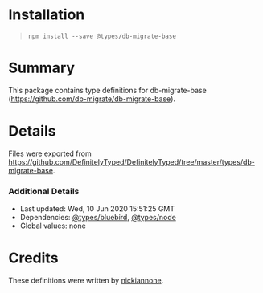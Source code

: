 # Installation
> `npm install --save @types/db-migrate-base`

# Summary
This package contains type definitions for db-migrate-base (https://github.com/db-migrate/db-migrate-base).

# Details
Files were exported from https://github.com/DefinitelyTyped/DefinitelyTyped/tree/master/types/db-migrate-base.

### Additional Details
 * Last updated: Wed, 10 Jun 2020 15:51:25 GMT
 * Dependencies: [@types/bluebird](https://npmjs.com/package/@types/bluebird), [@types/node](https://npmjs.com/package/@types/node)
 * Global values: none

# Credits
These definitions were written by [nickiannone](https://github.com/nickiannone).
